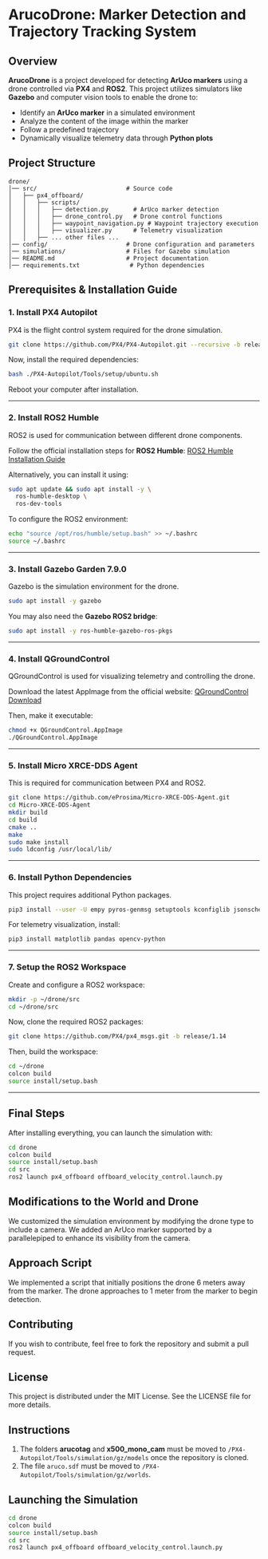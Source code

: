 # ArucoDrone: Marker Detection and Trajectory Tracking System

## Overview

**ArucoDrone** is a project developed for detecting **ArUco markers** using a drone controlled via **PX4** and **ROS2**. This project utilizes simulators like **Gazebo** and computer vision tools to enable the drone to:

- Identify an **ArUco marker** in a simulated environment  
- Analyze the content of the image within the marker  
- Follow a predefined trajectory  
- Dynamically visualize telemetry data through **Python plots**

## Project Structure

```
drone/
│── src/                         # Source code
│   ├── px4_offboard/
│   │   ├── scripts/
│   │   │   ├── detection.py       # ArUco marker detection
│   │   │   ├── drone_control.py   # Drone control functions
│   │   │   ├── waypoint_navigation.py # Waypoint trajectory execution
│   │   │   ├── visualizer.py      # Telemetry visualization
│   │   ├── ... other files ...
│── config/                      # Drone configuration and parameters
│── simulations/                 # Files for Gazebo simulation
│── README.md                    # Project documentation
│── requirements.txt              # Python dependencies
```

## Prerequisites & Installation Guide

### 1. Install PX4 Autopilot
PX4 is the flight control system required for the drone simulation.

```bash
git clone https://github.com/PX4/PX4-Autopilot.git --recursive -b release/1.14
```

Now, install the required dependencies:

```bash
bash ./PX4-Autopilot/Tools/setup/ubuntu.sh
```

Reboot your computer after installation.

---

### 2. Install ROS2 Humble
ROS2 is used for communication between different drone components.

Follow the official installation steps for **ROS2 Humble**:
[ROS2 Humble Installation Guide](https://docs.ros.org/en/humble/Installation/Ubuntu-Install-Debs.html)

Alternatively, you can install it using:

```bash
sudo apt update && sudo apt install -y \
  ros-humble-desktop \
  ros-dev-tools
```

To configure the ROS2 environment:
```bash
echo "source /opt/ros/humble/setup.bash" >> ~/.bashrc
source ~/.bashrc
```

---

### 3. Install Gazebo Garden 7.9.0
Gazebo is the simulation environment for the drone.

```bash
sudo apt install -y gazebo
```

You may also need the **Gazebo ROS2 bridge**:
```bash
sudo apt install -y ros-humble-gazebo-ros-pkgs
```

---

### 4. Install QGroundControl
QGroundControl is used for visualizing telemetry and controlling the drone.

Download the latest AppImage from the official website:
[QGroundControl Download](https://docs.qgroundcontrol.com/en/getting_started/download_and_install.html)

Then, make it executable:
```bash
chmod +x QGroundControl.AppImage
./QGroundControl.AppImage
```

---

### 5. Install Micro XRCE-DDS Agent
This is required for communication between PX4 and ROS2.

```bash
git clone https://github.com/eProsima/Micro-XRCE-DDS-Agent.git
cd Micro-XRCE-DDS-Agent
mkdir build
cd build
cmake ..
make
sudo make install
sudo ldconfig /usr/local/lib/
```

---

### 6. Install Python Dependencies
This project requires additional Python packages.

```bash
pip3 install --user -U empy pyros-genmsg setuptools kconfiglib jsonschema jinja2
```

For telemetry visualization, install:
```bash
pip3 install matplotlib pandas opencv-python
```

---

### 7. Setup the ROS2 Workspace
Create and configure a ROS2 workspace:

```bash
mkdir -p ~/drone/src
cd ~/drone/src
```

Now, clone the required ROS2 packages:

```bash
git clone https://github.com/PX4/px4_msgs.git -b release/1.14
```

Then, build the workspace:
```bash
cd ~/drone
colcon build
source install/setup.bash
```

---

## Final Steps
After installing everything, you can launch the simulation with:

```bash
cd drone
colcon build
source install/setup.bash
cd src
ros2 launch px4_offboard offboard_velocity_control.launch.py
```

## Modifications to the World and Drone
We customized the simulation environment by modifying the drone type to include a camera. We added an ArUco marker supported by a parallelepiped to enhance its visibility from the camera.

## Approach Script
We implemented a script that initially positions the drone 6 meters away from the marker. The drone approaches to 1 meter from the marker to begin detection.

## Contributing
If you wish to contribute, feel free to fork the repository and submit a pull request.

## License
This project is distributed under the MIT License. See the LICENSE file for more details.

## Instructions
1. The folders **arucotag** and **x500_mono_cam** must be moved to `/PX4-Autopilot/Tools/simulation/gz/models` once the repository is cloned.
2. The file `aruco.sdf` must be moved to `/PX4-Autopilot/Tools/simulation/gz/worlds`.

## Launching the Simulation
```bash
cd drone
colcon build
source install/setup.bash
cd src
ros2 launch px4_offboard offboard_velocity_control.launch.py
```
